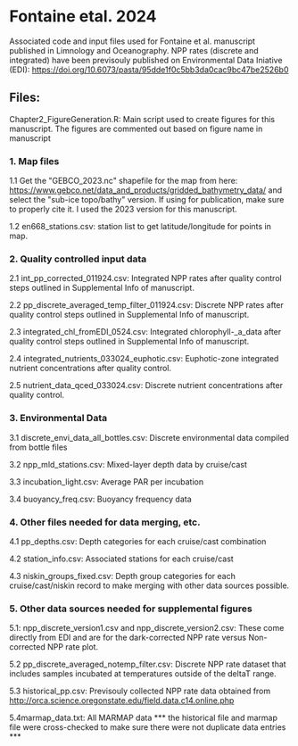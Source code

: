 # Fontaine etal. 2024
Associated code and input files used for Fontaine et al. manuscript published in Limnology and Oceanography. NPP rates (discrete and integrated) have been previsouly published on Environmental Data Iniative (EDI): https://doi.org/10.6073/pasta/95dde1f0c5bb3da0cac9bc47be2526b0

## Files:

Chapter2_FigureGeneration.R: Main script used to create figures for this manuscript. The figures are commented out based on figure name in manuscript

### 1. Map files

1.1 Get the "GEBCO_2023.nc" shapefile for the map from here: https://www.gebco.net/data_and_products/gridded_bathymetry_data/ and select the "sub-ice topo/bathy" version. If using for publication, make sure to properly cite it. I used the 2023 version for this manuscript. 

1.2 en668_stations.csv: station list to get latitude/longitude for points in map.

### 2. Quality controlled input data

2.1 int_pp_corrected_011924.csv: Integrated NPP rates after quality control steps outlined in Supplemental Info of manuscript.

2.2 pp_discrete_averaged_temp_filter_011924.csv: Discrete NPP rates after quality control steps outlined in Supplemental Info of manuscript.

2.3 integrated_chl_fromEDI_0524.csv: Integrated chlorophyll-_a_data after quality control steps outlined in Supplemental Info of manuscript.

2.4 integrated_nutrients_033024_euphotic.csv: Euphotic-zone integrated nutrient concentrations after quality control.

2.5 nutrient_data_qced_033024.csv: Discrete nutrient concentrations after quality control.

### 3. Environmental Data 

3.1 discrete_envi_data_all_bottles.csv: Discrete environmental data compiled from bottle files

3.2 npp_mld_stations.csv: Mixed-layer depth data by cruise/cast

3.3 incubation_light.csv: Average PAR per incubation

3.4 buoyancy_freq.csv: Buoyancy frequency data

### 4. Other files needed for data merging, etc.

4.1 pp_depths.csv: Depth categories for each cruise/cast combination

4.2 station_info.csv: Associated stations for each cruise/cast

4.3 niskin_groups_fixed.csv: Depth group categories for each cruise/cast/niskin record to make merging with other data sources possible.

### 5. Other data sources needed for supplemental figures

5.1: npp_discrete_version1.csv and npp_discrete_version2.csv: These come directly from EDI and are for the dark-corrected NPP rate versus Non-corrected NPP rate plot. 

5.2 pp_discrete_averaged_notemp_filter.csv: Discrete NPP rate dataset that includes samples incubated at temperatures outside of the deltaT range.

5.3 historical_pp.csv: Previsouly collected NPP rate data obtained from http://orca.science.oregonstate.edu/field.data.c14.online.php

5.4marmap_data.txt: All MARMAP data *** the historical file and marmap file were cross-checked to make sure there were not duplicate data entries ***

